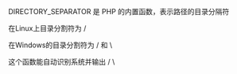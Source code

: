 DIRECTORY_SEPARATOR 是 PHP 的内置函数，表示路径的目录分隔符

在Linux上目录分割符为 /

在Windows的目录分割符为 / 和 \

这个函数能自动识别系统并输出 / \